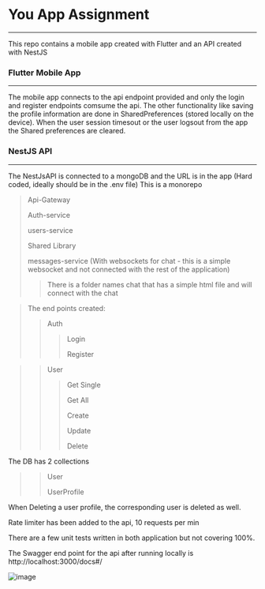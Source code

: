 # You App Assignment
-------------------

This repo contains a mobile app created with Flutter and an API created with NestJS


### Flutter Mobile App
----------------------
The mobile app connects to the api endpoint provided and only the login and register endpoints comsume the api.
The other functionality like saving the profile information are done in SharedPreferences (stored locally on the device).
When the user session timesout or the user logsout from the app the Shared preferences are cleared.

### NestJS API
--------------
The NestJsAPI is connected to a mongoDB and the URL is in the app (Hard coded, ideally should be in the .env file)
This is a monorepo
> Api-Gateway
>
> Auth-service
>
> users-service
>
> Shared Library
>
> messages-service (With websockets for chat - this is a simple websocket and not connected with the rest of the application)
>> There is a folder names chat that has a simple html file and will connect with the chat



> The end points created:
>> Auth
>>> Login
>>> 
>>> Register

>> User
>>> Get Single
>>> 
>>> Get All
>>>
>>> Create
>>>
>>> Update
>>>
>>> Delete

The DB has 2 collections
>> User
>> 
>> UserProfile

When Deleting a user profile, the corresponding user is deleted as well.

Rate limiter has been added to the api, 10 requests per min

There are a few unit tests written in both application but not covering 100%.

The Swagger end point for the api after running locally is http://localhost:3000/docs#/

![image](https://github.com/user-attachments/assets/9a7f6ca8-621b-4f53-bebb-2a8631754b1f)
